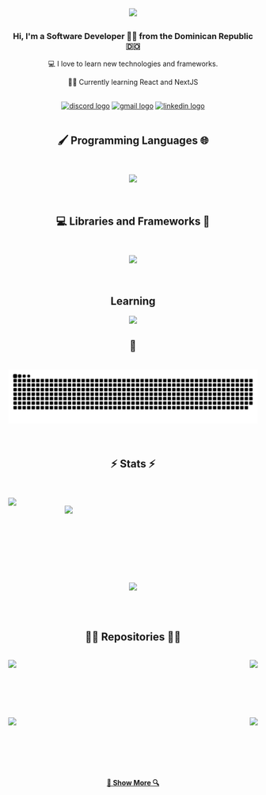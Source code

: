 <h1 align="center">
  <a href="#">
    <img src="https://readme-typing-svg.herokuapp.com/?lines=Hi+There!;My+name+is+Elvis+Estevez!;&center=true&size=30](https://readme-typing-svg.demolab.com?font=Fira+Code&pause=1000&color=36BCF7FF&repeat=false&width=435&lines=Hi+There!+;I'm+Elvis+Estevez">
  </a>
</h1>

<h3 align="center">
  Hi, I'm a Software Developer 👨‍💻 from the Dominican Republic 🇩🇴 </h3>
  <p align="center">
  💻 I love to learn new technologies and frameworks. </p>
   <p align="center">
  🧑‍💼 Currently learning React and NextJS </p>
  <br>
  
<div align="center"> 
 <a href="https://discord.gg/7mEgzvmpFp" target="_blank"><img src="https://img.shields.io/static/v1?message=Discord&logo=discord&label=&color=7289DA&logoColor=white&labelColor=&style=for-the-badge" height="35" alt="discord logo" target="_blank"></a> 
  <a href="mailto:elvisabner@gmail.com"> <img src="https://img.shields.io/static/v1?message=Gmail&logo=gmail&label=&color=D14836&logoColor=white&labelColor=&style=for-the-badge" height="35" alt="gmail logo" target="_blank"></a>
  <a href="https://www.linkedin.com/in/elvisestevez/" target="_blank"><img src="https://img.shields.io/badge/-LinkedIn-%230077B5?style=for-the-badge&logo=linkedin&logoColor=white" height="35" alt="linkedin logo" target="_blank"></a> 
</div>

<br>

<h2 align="center">🖌️ Programming Languages 🌐</h2>
<br>
<p align="center">
  <a href="#">
    <img src="https://skillicons.dev/icons?i=python,java" /><br>
  </a>
</p>
<br>
<h2 align="center"> 💻 Libraries and Frameworks 🚀</h2>
<br>
<p align="center">
  <a href="#">
    <img src="https://skillicons.dev/icons?i=django,tensorflow,flask,spring" /><br>
  </a>
</p>
<br>
<h2 align="center">Learning</h2>
<p align="center">
  <a href="#">
    <img src="https://skillicons.dev/icons?i=react,nextjs,typescript" />
  </a>
</p>


<div align="center">
  <h2>🐍</h2>
  <br>
<picture>
  <source media="(prefers-color-scheme: dark)" srcset="https://raw.githubusercontent.com/ElvisAbner/ElvisAbner/output/github-contribution-grid-snake-dark.svg">
  <source media="(prefers-color-scheme: light)" srcset="https://raw.githubusercontent.com/platane/ElvisAbner/output/github-contribution-grid-snake.svg">
  <img alt="github contribution grid snake animation" src="https://raw.githubusercontent.com/ElvisAbner/ElvisAbner/output/github-contribution-grid-snake.svg">
</picture>
  <br>
  <br>
  <br>
</div>



<h2 align="center">⚡ Stats ⚡</h2>
<br>
<p align=center>
  <div align=center>
    <a href="#">
      <img align="left" width=390 src="https://github-readme-streak-stats.herokuapp.com/?user=ElvisAbner&theme=react&border_radius=10&border=61DAFB" />
    </a>
    <a href="#">
      <img align="right" width=390 src="https://github-readme-stats.vercel.app/api?username=ElvisAbner&show_icons=true&theme=react&border_color=61dafb&border_radius=10&rank_icon=github" />
    </a>
  </div>
  <br><br><br><br><br><br><br><br><br>
  <div align=center>
    <a href="#">
      <img width=325 align="center" src="https://github-readme-stats.vercel.app/api/top-langs/?username=ElvisAbner&hide=c%23,powershell,Mathematica,Ruby,Objective-C,Objective-C%2b%2b,Cuda&title_color=61dafb&text_color=ffffff&icon_color=61dafb&bg_color=20232a&langs_count=8&layout=compact&theme=react&border_color=61dafb&border_radius=10" />
    </a>
  </div>
  <br>
  <br>
  <br>
  
<h2 align="center">👨‍💻 Repositories 👨‍💻</h2>
<br>
<div width="100%" align="center">
  <a align="right" href="https://github.com/ElvisAbner/React-KeeperApp" title="Repository 1"><img align="left" height="115" src="https://github-readme-stats.vercel.app/api/pin/?username=ElvisAbner&repo=React-KeeperApp&theme=react&border_color=61dafb&border_radius=10.1"></a>
  <a align="left" href="https://github.com/ElvisAbner/NodeJS-Vlogging-Website" title="Repository 2"><img align="right" height="115" src="https://github-readme-stats.vercel.app/api/pin/?username=ElvisAbner&repo=NodeJS-Vlogging-Website&theme=react&border_color=61dafb&border_radius=10"></a>
</div>
<br/><br/><br/><br/><br/><br/>
<div width="100%" align="center">
  <a align="left" href="https://github.com/ElvisAbner/React-WeatherApp " title="Repository 3"><img align="left" height="115" src="https://github-readme-stats.vercel.app/api/pin/?username=ElvisAbner&repo=React-WeatherApp&theme=react&border_color=61dafb&border_radius=10"></a>
  <a align="right" href="https://github.com/ElvisAbner/NodeJS-ToDoList" title="Repository 3"><img align="right" height="115" src="https://github-readme-stats.vercel.app/api/pin/?username=ElvisAbner&repo=NodeJS-ToDoList&theme=react&border_color=61dafb&border_radius=10.1"></a>

  <br><br><br><br><br><br>

  <h4 align="center">
  <a href="https://github.com/ElvisAbner?tab=repositories" title="Show Repositories">🔎 Show More 🔍</a>
</h4>
